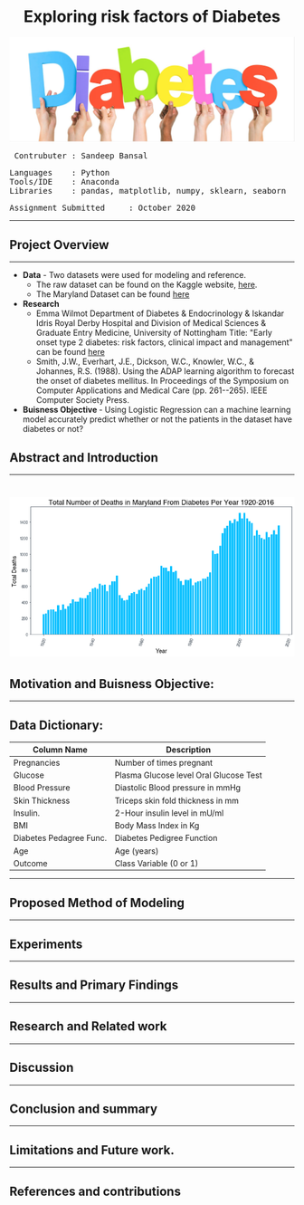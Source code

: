 # <div align="center"> Exploring risk factors of Diabetes
![alt text](https://github.com/Sandeep-Bansal1/Diabetes_Project/blob/main/Diabetes%20image.png) <pre>
Contrubuter  : Sandeep Bansal
</pre>

<pre>
Languages    : Python
Tools/IDE    : Anaconda
Libraries    : pandas, matplotlib, numpy, sklearn, seaborn
</pre>

<pre>
Assignment Submitted     : October 2020
</pre></b>
---

## Project Overview
---
- <b>Data</b> - Two datasets were used for modeling and reference. 
  - The raw dataset can be found on the Kaggle website, [here](https://www.kaggle.com/uciml/pima-indians-diabetes-database). 
  - The Maryland Dataset can be found [here](https://opendata.maryland.gov/Health-and-Human-Services/Number-of-Diabetes-Deaths-among-Maryland-Residents/smru-f5wc)
- <b>Research</b> 
  - Emma Wilmot Department of Diabetes & Endocrinology & Iskandar Idris Royal Derby Hospital and Division of Medical Sciences & Graduate Entry Medicine, University   of Nottingham Title: "Early onset type 2 diabetes: risk factors, clinical impact and management" can be found 
  [here](https://journals.sagepub.com/doi/full/10.1177/2040622314548679)
  - Smith, J.W., Everhart, J.E., Dickson, W.C., Knowler, W.C., & Johannes, R.S. (1988). Using the ADAP learning algorithm to forecast the onset of diabetes mellitus. In Proceedings of the Symposium on Computer Applications and Medical Care (pp. 261--265). IEEE Computer Society Press.
- <b>Buisness Objective </b> - Using Logistic Regression can a machine learning model accurately predict whether or not the patients in the dataset have diabetes or not?

## Abstract and Introduction
---
#  <div align="center"> ![alt text](Diabetes_Maryland_Chart.png)
## Motivation and Buisness Objective: 
---
  
 
## Data Dictionary:
| Column Name              | Description                                                          |
| -------------            |-------------                                                         | 
| Pregnancies              | Number of times pregnant                                             | 
| Glucose                  |Plasma Glucose level Oral Glucose Test                                |  
| Blood Pressure           | Diastolic Blood pressure in mmHg                                     | 
| Skin Thickness           | Triceps skin fold thickness in mm                                    |   
| Insulin.                 | 2-Hour insulin level in mU/ml                                        |
| BMI                      | Body Mass Index in Kg                                                |
| Diabetes Pedagree Func.  | Diabetes Pedigree Function                                           |
| Age                      | Age (years)                                                          |
| Outcome                  | Class Variable (0 or 1)                                              |

---
## Proposed Method of Modeling
---
## Experiments
---
## Results and Primary Findings
---

## Research and Related work
---
## Discussion
---
## Conclusion and summary
---
## Limitations and Future work.
---
## References and contributions
